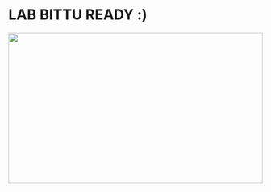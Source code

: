 # LAB BITTU READY :)
<img src="https://th.bing.com/th/id/R.281b6ce0abc5f9899a35e7b134161d54?rik=w5Ac%2f3izSSdhzw&riu=http%3a%2f%2fimg2.joyreactor.com%2fpics%2fpost%2fcheating-class-anime-gif-3014455.gif&ehk=7Ac6hpZtQDjRmtGqkhWpNyRAa0bnd7tpN7fgFecN2Ko%3d&risl=&pid=ImgRaw&r=0" width="100%" height="300px" />

